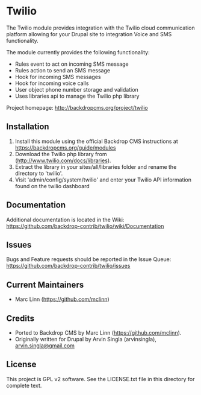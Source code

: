 Twilio
======================

The Twilio module provides integration with the Twilio cloud communication
platform allowing for your Drupal site to integration Voice and SMS
functionality. 

The module currently provides the following functionality:

- Rules event to act on incoming SMS message
- Rules action to send an SMS message
- Hook for incoming SMS messages
- Hook for incoming voice calls
- User object phone number storage and validation
- Uses libraries api to manage the Twilio php library

Project homepage: http://backdropcms.org/project/twilio

Installation
------------

1. Install this module using the official Backdrop CMS instructions at
  https://backdropcms.org/guide/modules
2. Download the Twilio php library from (http://www.twilio.com/docs/libraries).
3. Extract the library in your sites/all/libraries folder and rename the
   directory to 'twilio'.
4. Visit 'admin/config/system/twilio' and enter your Twilio API information
   found on the twilio dashboard 

Documentation
-------------

Additional documentation is located in the Wiki:
https://github.com/backdrop-contrib/twilio/wiki/Documentation

Issues
------

Bugs and Feature requests should be reported in the Issue Queue:
https://github.com/backdrop-contrib/twilio/issues

Current Maintainers
-------------------

- Marc Linn (https://github.com/mclinn)

Credits
-------

- Ported to Backdrop CMS by Marc Linn (https://github.com/mclinn).
- Originally written for Drupal by Arvin Singla (arvinsingla), arvin.singla@gmail.com

License
-------

This project is GPL v2 software. See the LICENSE.txt file in this directory for
complete text.
